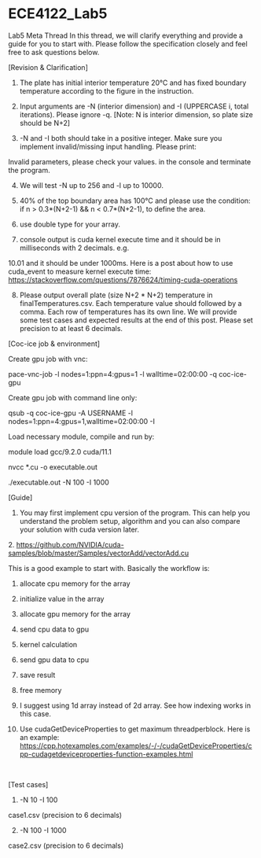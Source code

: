 # ECE4122_Lab5

Lab5 Meta Thread
In this thread, we will clarify everything and provide a guide for you to start with. Please follow the specification closely and feel free to ask questions below.

[Revision & Clarification]

1. The plate has initial interior temperature 20°C and has fixed boundary temperature according to the figure in the instruction.


2. Input arguments are -N (interior dimension) and -I (UPPERCASE i, total iterations). Please ignore -q. [Note: N is interior dimension, so plate size should be N+2]


3. -N and -I both should take in a positive integer. Make sure you implement invalid/missing input handling. Please print:

Invalid parameters, please check your values.
in the console and terminate the program.

4. We will test -N up to 256 and -l up to 10000.

5. 40% of the top boundary area has 100°C and please use the condition: if n > 0.3*(N+2-1) && n < 0.7*(N+2-1), to define the area.

6. use double type for your array.

7. console output is cuda kernel execute time and it should be in milliseconds with 2 decimals. e.g.

10.01
and it should be under 1000ms. Here is a post about how to use cuda_event to measure kernel execute time: https://stackoverflow.com/questions/7876624/timing-cuda-operations

8. Please output overall plate (size N+2 * N+2) temperature in finalTemperatures.csv. Each temperature value should followed by a comma. Each row of temperatures has its own line. We will provide some test cases and expected results at the end of this post. Please set precision to at least 6 decimals.

[Coc-ice job & environment]

Create gpu job with vnc:

pace-vnc-job -l nodes=1:ppn=4:gpus=1 -l walltime=02:00:00 -q coc-ice-gpu

Create gpu job with command line only:

qsub -q coc-ice-gpu -A USERNAME -l nodes=1:ppn=4:gpus=1,walltime=02:00:00 -I

Load necessary module, compile and run by:

module load gcc/9.2.0 cuda/11.1

nvcc *.cu -o executable.out

./executable.out -N 100 -I 1000

[Guide]

1. You may first implement cpu version of the program. This can help you understand the problem setup, algorithm and you can also compare your solution with cuda version later.

2. https://github.com/NVIDIA/cuda-samples/blob/master/Samples/vectorAdd/vectorAdd.cu

This is a good example to start with. Basically the workflow is:
  1. allocate cpu memory for the array
  2. initialize value in the array
  3. allocate gpu memory for the array
  4. send cpu data to gpu
  5. kernel calculation
  6. send gpu data to cpu
  7. save result
  8. free memory

3. I suggest using 1d array instead of 2d array. See how indexing works in this case.

4. Use cudaGetDeviceProperties to get maximum threadperblock. Here is an example: https://cpp.hotexamples.com/examples/-/-/cudaGetDeviceProperties/cpp-cudagetdeviceproperties-function-examples.html

 

[Test cases]

1. -N 10 -I 100

case1.csv (precision to 6 decimals)

2. -N 100 -I 1000

case2.csv (precision to 6 decimals)
